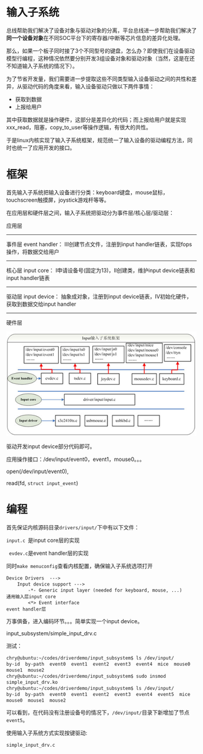 # 输入子系统

总线帮助我们解决了设备对象与驱动对象的分离，平台总线进一步帮助我们解决了**同一个设备对象**在不同SOC平台下的寄存器/中断等芯片信息的差异化处理。

那么，如果一个板子同时接了3个不同型号的键盘，怎么办？即使我们在设备驱动模型行编程，这种情况依然要分别开发3组设备对象和驱动对象（当然，这是在还不知道输入子系统的情况下）。

为了节省开发量，我们需要进一步提取这些不同类型输入设备驱动之间的共性和差异，从驱动代码的角度来看，输入设备驱动只做以下两件事情：

- 获取到数据
- 上报给用户

其中获取数据就是操作硬件，这部分是差异化的代码；而上报给用户就是实现xxx_read，阻塞，copy_to_user等操作逻辑，有很大的共性。

于是linux内核实现了输入子系统框架，规范统一了输入设备的驱动编程方法，同时也统一了应用开发的接口。



# 框架

首先输入子系统把输入设备进行分类：keyboard键盘，mouse鼠标，touchscreen触摸屏，joystick游戏杆等等。

在应用层和硬件层之间，输入子系统把驱动分为事件层/核心层/驱动层：

应用层

---------------------------------------

事件层	event handler： III创建节点文件，注册到input handler链表，实现fops操作，将数据交给用户

---------------------------------------

核心层	input core： I申请设备号(固定为13)，II创建类，维护input device链表和input handler链表

---------------------------------------

驱动层	input device： 抽象成对象，注册到input device链表，IV初始化硬件，获取到数据交给input handler

---------------------------------------

硬件层



![image](输入子系统框架图.png)

驱动开发input device部分代码即可。

应用操作接口：/dev/input/event0，event1，mouse0。。。

open(/dev/input/event0),

read(fd, `struct input_event`)



# 编程

首先保证内核源码目录`drivers/input/`下中有以下文件：

`input.c `是input core层的实现

` evdev.c`是event handler层的实现

同时`make menuconfig`查看内核配置，确保输入子系统选项打开

```
Device Drivers  --->
	Input device support --->
		-*- Generic input layer (needed for keyboard, mouse, ...)				通用输入层input core
		<*> Event interface																						 	   event handler层
```

万事俱备，进入编码环节。。。简单实现一个input device。

input_subsystem/simple_input_drv.c

测试：

```shell
chry@ubuntu:~/codes/driverdemo/input_subsystem$ ls /dev/input/
by-id  by-path  event0  event1  event2  event3  event4  mice  mouse0  mouse1  mouse2
chry@ubuntu:~/codes/driverdemo/input_subsystem$ sudo insmod simple_input_drv.ko 
chry@ubuntu:~/codes/driverdemo/input_subsystem$ ls /dev/input/
by-id  by-path  event0  event1  event2  event3  event4  event5  mice  mouse0  mouse1  mouse2
```

可以看到，在代码没有注册设备号的情况下，`/dev/input/`目录下新增加了节点`event5`。



使用输入子系统方式实现按键驱动:

```
simple_input_drv.c
```



